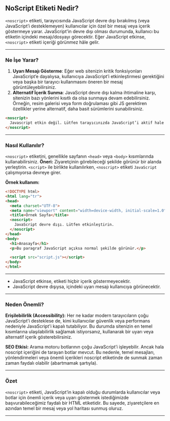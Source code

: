 ## NoScript Etiketi Nedir?

`<noscript>` etiketi, tarayıcısında JavaScript devre dışı bırakılmış (veya JavaScript’i desteklemeyen) kullanıcılar için özel bir mesaj veya içerik göstermeye yarar. JavaScript'in devre dışı olması durumunda, kullanıcı bu etiketin içindeki mesajı/dosyayı görecektir. Eğer JavaScript etkinse, `<noscript>` etiketi içeriği görünmez hâle gelir.

---

### Ne İşe Yarar?

1. **Uyarı Mesajı Gösterme**: Eğer web sitenizin kritik fonksiyonları JavaScript’e dayalıysa, kullanıcıya JavaScript’i etkinleştirmesi gerektiğini veya başka bir tarayıcı kullanmasını öneren bir mesaj görüntüleyebilirsiniz.
2. **Alternatif İçerik Sunma**: JavaScript devre dışı kalma ihtimaline karşı, sitenizin bazı yönlerini kısıtlı da olsa sunmaya devam edebilirsiniz. Örneğin, resim galerisi veya form doğrulaması gibi JS gerektiren özellikler yerine alternatif, daha basit sürümlerini sunabilirsiniz.

```html
<noscript>
  Javascript etkin değil. Lütfen tarayıcınızda JavaScript’i aktif hale getirin.
</noscript>

```

---

### Nasıl Kullanılır?
`<noscript>` etiketini, genellikle sayfanın `<head>` veya `<body>` kısımlarında kullanabilirsiniz.
**Öneri:** Ziyaretçinin görebileceği şekilde görünür bir alanda yerleştirin.
`<script>` ile birlikte kullanılırken, `<noscript>` etiketi `JavaScript` çalışmıyorsa devreye girer.

**Örnek kullanım:**

```html
<!DOCTYPE html>
<html lang="tr">
<head>
  <meta charset="UTF-8">
  <meta name="viewport" content="width=device-width, initial-scale=1.0">
  <title>Örnek Sayfa</title>
  <noscript>
    JavaScript devre dışı. Lütfen etkinleştirin.
  </noscript>
</head>
<body>
  <h1>Anasayfa</h1>
  <p>Bu paragraf JavaScript açıksa normal şekilde görünür.</p>

  <script src="script.js"></script>
</body>
</html>

```

---

- JavaScript etkinse, <noscript> etiketi hiçbir içerik göstermeyecektir.
- JavaScript devre dışıysa, <noscript> içindeki uyarı mesajı kullanıcıya görünecektir.

---

### Neden Önemli?

**Erişilebilirlik (Accessibility):** Her ne kadar modern tarayıcıların çoğu JavaScript'i desteklese de, kimi kullanıcılar güvenlik veya performans nedeniyle JavaScript'i kapalı tutabiliyor. Bu durumda sitenizin en temel kısımlarına ulaşılabilirlik sağlamak istiyorsanız, <noscript> kullanarak bir uyarı veya alternatif içerik gösterebilirsiniz.

**SEO Etkisi:** Arama motoru botlarının çoğu JavaScript’i işleyebilir. Ancak hala noscript içeriğini de tarayan botlar mevcut. Bu nedenle, temel mesajları, yönlendirmeleri veya önemli içerikleri noscript etiketinde de sunmak zaman zaman faydalı olabilir (abartmamak şartıyla).

---

### Özet

`<noscript>` etiketi, JavaScript’in kapalı olduğu durumlarda kullanıcılar veya botlar için önemli içerik veya uyarı göstermek istediğimizde başvurabileceğimiz faydalı bir HTML etiketidir. Bu sayede, ziyaretçilere en azından temel bir mesaj veya yol haritası sunmuş oluruz.

---
